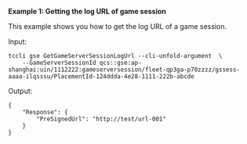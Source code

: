 **Example 1: Getting the log URL of game session**

This example shows you how to get the log URL of a game session.

Input: 

```
tccli gse GetGameServerSessionLogUrl --cli-unfold-argument  \
    --GameServerSessionId qcs::gse:ap-shanghai:uin/1112222:gameserversession/fleet-qp3ga-p70zzzz/gssess-aaaa-ilqsssu/PlacementId-124ddda-4e28-1111-222b-abcde
```

Output: 
```
{
    "Response": {
        "PreSignedUrl": "http://test/url-001"
    }
}
```

